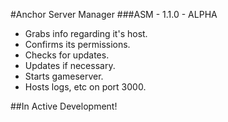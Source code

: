 #Anchor Server Manager
###ASM - 1.1.0 - ALPHA

 - Grabs info regarding it's host.
 - Confirms its permissions.
 - Checks for updates.
 - Updates if necessary.
 - Starts gameserver.
 - Hosts logs, etc on port 3000.
 
##In Active Development!